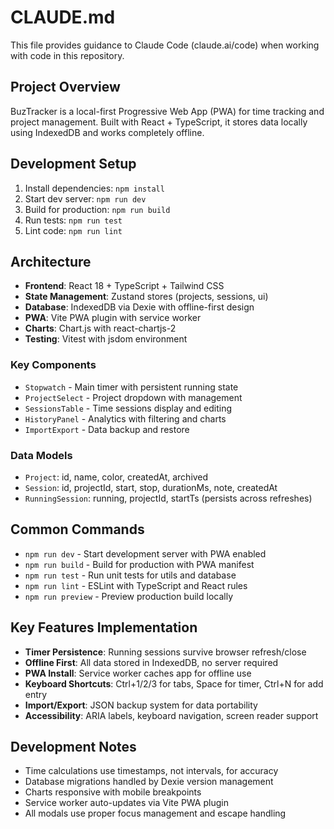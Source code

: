 # CLAUDE.md

This file provides guidance to Claude Code (claude.ai/code) when working with code in this repository.

## Project Overview

BuzTracker is a local-first Progressive Web App (PWA) for time tracking and project management. Built with React + TypeScript, it stores data locally using IndexedDB and works completely offline.

## Development Setup

1. Install dependencies: `npm install`
2. Start dev server: `npm run dev`
3. Build for production: `npm run build`
4. Run tests: `npm run test`
5. Lint code: `npm run lint`

## Architecture

- **Frontend**: React 18 + TypeScript + Tailwind CSS
- **State Management**: Zustand stores (projects, sessions, ui)
- **Database**: IndexedDB via Dexie with offline-first design
- **PWA**: Vite PWA plugin with service worker
- **Charts**: Chart.js with react-chartjs-2
- **Testing**: Vitest with jsdom environment

### Key Components

- `Stopwatch` - Main timer with persistent running state
- `ProjectSelect` - Project dropdown with management
- `SessionsTable` - Time sessions display and editing
- `HistoryPanel` - Analytics with filtering and charts
- `ImportExport` - Data backup and restore

### Data Models

- `Project`: id, name, color, createdAt, archived
- `Session`: id, projectId, start, stop, durationMs, note, createdAt
- `RunningSession`: running, projectId, startTs (persists across refreshes)

## Common Commands

- `npm run dev` - Start development server with PWA enabled
- `npm run build` - Build for production with PWA manifest
- `npm run test` - Run unit tests for utils and database
- `npm run lint` - ESLint with TypeScript and React rules
- `npm run preview` - Preview production build locally

## Key Features Implementation

- **Timer Persistence**: Running sessions survive browser refresh/close
- **Offline First**: All data stored in IndexedDB, no server required  
- **PWA Install**: Service worker caches app for offline use
- **Keyboard Shortcuts**: Ctrl+1/2/3 for tabs, Space for timer, Ctrl+N for add entry
- **Import/Export**: JSON backup system for data portability
- **Accessibility**: ARIA labels, keyboard navigation, screen reader support

## Development Notes

- Time calculations use timestamps, not intervals, for accuracy
- Database migrations handled by Dexie version management
- Charts responsive with mobile breakpoints
- Service worker auto-updates via Vite PWA plugin
- All modals use proper focus management and escape handling